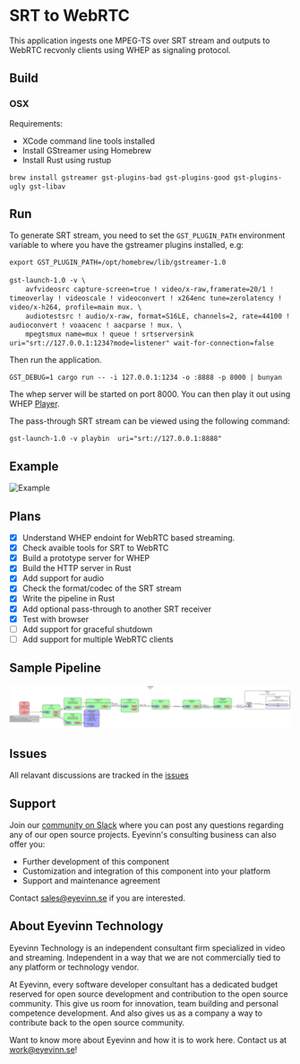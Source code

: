 # SRT to WebRTC
This application ingests one MPEG-TS over SRT stream and outputs to WebRTC recvonly clients using WHEP as signaling protocol.

## Build
### OSX
Requirements:
- XCode command line tools installed
- Install GStreamer using Homebrew
- Install Rust using rustup

```
brew install gstreamer gst-plugins-bad gst-plugins-good gst-plugins-ugly gst-libav
```

## Run

To generate SRT stream, you need to set the `GST_PLUGIN_PATH` environment variable to where you have the gstreamer plugins installed, e.g:

```
export GST_PLUGIN_PATH=/opt/homebrew/lib/gstreamer-1.0

gst-launch-1.0 -v \
    avfvideosrc capture-screen=true ! video/x-raw,framerate=20/1 ! timeoverlay ! videoscale ! videoconvert ! x264enc tune=zerolatency ! video/x-h264, profile=main mux. \
    audiotestsrc ! audio/x-raw, format=S16LE, channels=2, rate=44100 ! audioconvert ! voaacenc ! aacparse ! mux. \
    mpegtsmux name=mux ! queue ! srtserversink uri="srt://127.0.0.1:1234?mode=listener" wait-for-connection=false
```

Then run the application. 
```
GST_DEBUG=1 cargo run -- -i 127.0.0.1:1234 -o :8888 -p 8000 | bunyan
```

The whep server will be started on port 8000. You can then play it out using WHEP [Player](https://webrtc.player.eyevinn.technology/?type=whep). 

The pass-through SRT stream can be viewed using the following command:
```
gst-launch-1.0 -v playbin  uri="srt://127.0.0.1:8888"
```

## Example
![Example](./docs/Example.gif)

## Plans
- [x] Understand WHEP endoint for WebRTC based streaming.
- [x] Check avaible tools for SRT to WebRTC
- [x] Build a prototype server for WHEP
- [x] Build the HTTP server in Rust
- [x] Add support for audio
- [x] Check the format/codec of the SRT stream
- [x] Write the pipeline in Rust
- [x] Add optional pass-through to another SRT receiver
- [x] Test with browser
- [ ] Add support for graceful shutdown
- [ ] Add support for multiple WebRTC clients

## Sample Pipeline
![Pipeline](./docs/pipeline.svg)

## Issues
All relavant discussions are tracked in the [issues](https://github.com/Eyevinn/srt-whep/issues/)

## Support

Join our [community on Slack](http://slack.streamingtech.se) where you can post any questions regarding any of our open source projects. Eyevinn's consulting business can also offer you:

- Further development of this component
- Customization and integration of this component into your platform
- Support and maintenance agreement

Contact [sales@eyevinn.se](mailto:sales@eyevinn.se) if you are interested.

## About Eyevinn Technology

Eyevinn Technology is an independent consultant firm specialized in video and streaming. Independent in a way that we are not commercially tied to any platform or technology vendor.

At Eyevinn, every software developer consultant has a dedicated budget reserved for open source development and contribution to the open source community. This give us room for innovation, team building and personal competence development. And also gives us as a company a way to contribute back to the open source community.

Want to know more about Eyevinn and how it is to work here. Contact us at work@eyevinn.se!